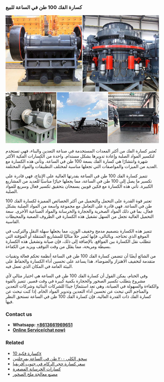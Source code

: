 <h3>كسارة الفك 100 طن في الساعة للبيع</h3><img src='1701853086.jpg' alt=''><p>تُعتبر كسارة الفك من أكثر المعدات المستخدمة في صناعة التعدين والبناء، فهي تستخدم لتكسير المواد الصلبة وإعادة تدويرها بشكل مستدام. واحدة من الكسارات الفكية الأكثر شهرة وانتشارًا هي كسارة الفك بسعة 100 طن في الساعة. وتأتي هذه الكسارة مع العديد من الميزات والمواصفات التي تجعلها مناسبة لمختلف التطبيقات والمواد المختلفة.</p><p>تتميز كسارة الفك 100 طن في الساعة بقدرتها العالية على الإنتاج، فهي قادرة على تكسير ما يصل إلى 100 طن في الساعة، مما يجعلها خيارًا مناسبًا للعديد من المشاريع الكبيرة. تأتي هذه الكسارة مع فكين قويين يسمحان بتحقيق تكسير فعال وسريع للمواد الصلبة.</p><p>تعتبر قوة القدرة على التحمل والتحميل من أكثر الخصائص المميزة لكسارة الفك 100 طن في الساعة. فهي قادرة على التعامل مع مجموعة واسعة من المواد الصلبة بشكل فعال، بما في ذلك المواد الصخرية والحجارة والخرسانة والمواد الصناعية الأخرى. سعة التحميل العالية تجعل من السهل تشغيل هذه الكسارة في الظروف الصعبة والمحيطات القاسية.</p><p>تتميز هذه الكسارة بتصميم مدمج وخفيف الوزن، مما يجعلها سهلة النقل والتركيب في الموقع الذي تحتاجه. وبالتالي، فإنها تُعتبر حلاً مثاليًا للمشاريع المتنقلة أو المؤقتة التي تتطلب نقل الكسارة بين المواقع. بالإضافة إلى ذلك، فإن صيانة وتشغيل هذه الكسارة بسيطة ومريحة، مما يقلل من وقت التوقف ويزيد من الكفاءة.</p><p>من الشائع أيضًا أن تتضمن كسارة الفك 100 طن في الساعة أنظمة تحكم فعالة وتقنيات متقدمة لتخفيف الاهتزاز والضوضاء. هذا يساعد على تحسين أداء الكسارة والحفاظ على البيئة العامة في المكان الذي تعمل فيه.</p><p>وفي الختام، يمكن القول أن كسارة الفك 100 طن في الساعة هي اختيار مثالي لأي مشروع يتطلب تكسير الصخور والحجارة بكمية كبيرة في وقت قصير. تتميز بالقوة والكفاءة والسهولة في الصيانة، وهي تعد استثمارًا جيدًا للشركات البنائية وشركات التعدين والمناجم التي تبحث عن تحسين أداء التعدين وتدوير المواد الخام. إذا كنت تبحث عن كسارة الفك ذات القدرة العالية، فإن كسارة الفك 100 طن في الساعة تستحق النظر فيها.</p><h3>Contact us</h3><ul><li><strong>Whatsapp:&nbsp;<a href="https://wa.me/8613661969651">+8613661969651</a></strong></li><li><a href="https://swt.shibang-china.com/?git&amp;zhl&amp;كسارة الفك 100 طن في الساعة للبيع"><strong>Online Service(chat now)</strong></a></li></ul><h3>Related</h3><ul><li><a href='كسارة فكية 10x.md'>كسارة فكية 10x</a></li><li><a href='سحق الكلي ٢٠٠ طن في الساعة بمرحلتين.md'>سحق الكلي ٢٠٠ طن في الساعة بمرحلتين</a></li><li><a href='سعر كسارة حجر الركام في جنوب أفريقيا.md'>سعر كسارة حجر الركام في جنوب أفريقيا</a></li><li><a href='كسارات الخرسانة المصغرة.md'>كسارات الخرسانة المصغرة</a></li><li><a href='مصنع معالجة ملح الصخور.md'>مصنع معالجة ملح الصخور</a></li></ul>